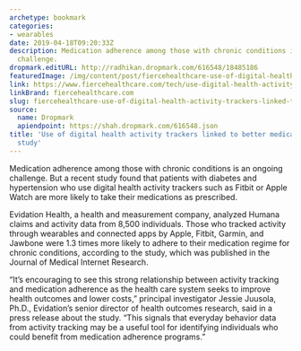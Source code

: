 ```yaml
---
archetype: bookmark
categories:
- wearables
date: 2019-04-18T09:20:33Z
description: Medication adherence among those with chronic conditions is an ongoing
  challenge.
dropmark.editURL: http://radhikan.dropmark.com/616548/18485186
featuredImage: /img/content/post/fiercehealthcare-use-of-digital-health-activity-trackers-linked-to-better-medication-adherence-study.jpg
link: https://www.fiercehealthcare.com/tech/use-digital-health-activity-trackers-linked-to-better-medication-adherence-study
linkBrand: fiercehealthcare.com
slug: fiercehealthcare-use-of-digital-health-activity-trackers-linked-to-better-medication-adherence-study
source:
  name: Dropmark
  apiendpoint: https://shah.dropmark.com/616548.json
title: 'Use of digital health activity trackers linked to better medication adherence:
  study'
---
```

Medication adherence among those with chronic conditions is an ongoing challenge. But a recent study found that patients with diabetes and hypertension who use digital health activity trackers such as Fitbit or Apple Watch are more likely to take their medications as prescribed.

Evidation Health, a health and measurement company, analyzed Humana claims and activity data from 8,500 individuals. Those who tracked activity through wearables and connected apps by Apple, Fitbit, Garmin, and Jawbone were 1.3 times more likely to adhere to their medication regime for chronic conditions, according to the study, which was published in the Journal of Medical Internet Research.

“It’s encouraging to see this strong relationship between activity tracking and medication adherence as the health care system seeks to improve health outcomes and lower costs,” principal investigator Jessie Juusola, Ph.D., Evidation’s senior director of health outcomes research, said in a press release about the study. “This signals that everyday behavior data from activity tracking may be a useful tool for identifying individuals who could benefit from medication adherence programs.”

